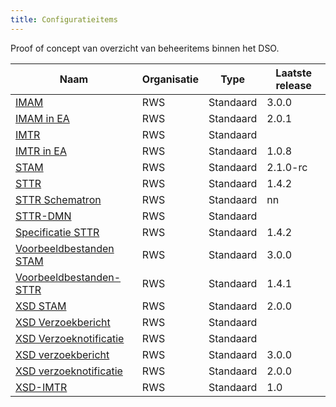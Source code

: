 ```yaml
---
title: Configuratieitems
---
```

Proof of concept van overzicht van beheeritems binnen het DSO.

|Naam|Organisatie|Type|Laatste release|
|----|-----------|----|------------|
|[IMAM](https://geonovum.github.io/dso-configuratiemanagement/ci/RWS/IMAM)|RWS|Standaard|3.0.0
|[IMAM in EA](https://geonovum.github.io/dso-configuratiemanagement/ci/RWS/IMAM-in-EA)|RWS|Standaard|2.0.1
|[IMTR](https://geonovum.github.io/dso-configuratiemanagement/ci/RWS/IMTR)|RWS|Standaard|
|[IMTR in EA](https://geonovum.github.io/dso-configuratiemanagement/ci/RWS/IMTR-in-EA)|RWS|Standaard|1.0.8
|[STAM](https://geonovum.github.io/dso-configuratiemanagement/ci/RWS/STAM)|RWS|Standaard|2.1.0-rc
|[STTR](https://geonovum.github.io/dso-configuratiemanagement/ci/RWS/STTR)|RWS|Standaard|1.4.2
|[STTR Schematron](https://geonovum.github.io/dso-configuratiemanagement/ci/RWS/STTR-Schematron)|RWS|Standaard|nn
|[STTR-DMN](https://geonovum.github.io/dso-configuratiemanagement/ci/RWS/STTR-DMN)|RWS|Standaard|
|[Specificatie STTR](https://geonovum.github.io/dso-configuratiemanagement/ci/RWS/STTR-specificatie)|RWS|Standaard|1.4.2
|[Voorbeeldbestanden STAM](https://geonovum.github.io/dso-configuratiemanagement/ci/RWS/STAM-Voorbeelden)|RWS|Standaard|3.0.0
|[Voorbeeldbestanden-STTR](https://geonovum.github.io/dso-configuratiemanagement/ci/RWS/STTR-Voorbeelden)|RWS|Standaard|1.4.1
|[XSD STAM](https://geonovum.github.io/dso-configuratiemanagement/ci/RWS/STAM-XSD)|RWS|Standaard|2.0.0
|[XSD Verzoekbericht](https://geonovum.github.io/dso-configuratiemanagement/ci/RWS/XSD-Verzoekbericht)|RWS|Standaard|
|[XSD Verzoeknotificatie](https://geonovum.github.io/dso-configuratiemanagement/ci/RWS/XSD-Verzoeknotificatie)|RWS|Standaard|
|[XSD verzoekbericht](https://geonovum.github.io/dso-configuratiemanagement/ci/RWS/XSD-verzoekbericht)|RWS|Standaard|3.0.0
|[XSD verzoeknotificatie](https://geonovum.github.io/dso-configuratiemanagement/ci/RWS/XSD-verzoeknotificatie)|RWS|Standaard|2.0.0
|[XSD-IMTR](https://geonovum.github.io/dso-configuratiemanagement/ci/RWS/IMTR-XSD)|RWS|Standaard|1.0

